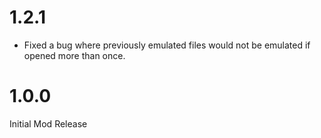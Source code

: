 # 1.2.1

- Fixed a bug where previously emulated files would not be emulated if opened more than once.

# 1.0.0

Initial Mod Release
